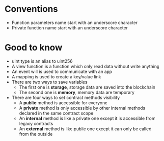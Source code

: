 # Conventions

- Function parameters name start with an underscore character
- Private function name start with an underscore character

# Good to know

- uint type is an alias to uint256
- A view function is a function which only read data without write anything
- An event will is used to communicate with an app
- A mapping is used to create a key/value link
- There are two ways to save variables
  - The first one is **storage**, storage data are saved into the blockchain
  - The second one is **memory**, memory data are temporary
- There are four ways to set contract methods visibility
  - A **public** method is accessible for everyone
  - A **private** method is only accessible by other internal methods declared in the same contract scope
  - An **internal** method is like a private one except it is accessible from legacy contracts
  - An **external** method is like public one except it can only be called from the outside
